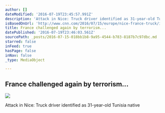 ```yaml
---
author: []
dateModified: '2016-07-19T23:45:57.991Z'
description: 'Attack in Nice: Truck driver identified as 31-year-old Tunisia native'
isBasedOnUrl: 'http://www.cnn.com/2016/07/15/europe/nice-france-truck/index.html'
title: France challenged again by terrorism...
datePublished: '2016-07-19T23:46:03.561Z'
sourcePath: _posts/2016-07-15-018bb1b8-9a95-4544-b783-8187b7c97dbc.md
starred: false
inFeed: true
hasPage: false
inNav: false
_type: MediaObject

---
```

## France challenged again by terrorism...
![](https://the-grid-user-content.s3-us-west-2.amazonaws.com/86436e09-d3a7-442c-a658-aeac40183065.jpg)

Attack in Nice: Truck driver identified as 31-year-old Tunisia native